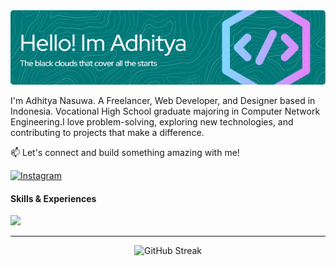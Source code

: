 <div align="center">
<img src="/img/github_header_fx.png" alt="Adhitya Nasuwa"/>
</div>

I'm Adhitya Nasuwa. A Freelancer, Web Developer, and Designer based in Indonesia. Vocational High School graduate majoring in Computer Network Engineering.I love problem-solving, exploring new technologies, and contributing to projects that make a difference.

📫 Let's connect and build something amazing with me!

[![Instagram](https://img.shields.io/badge/Instagram-008080?logo=Instagram&logoColor=white&style=for-the-badge)](https://instagram.com/dhitznswa)

#### Skills & Experiences

<img src="https://skillicons.dev/icons?i=js,html,css,typescript,react,nextjs,nodejs,expressjs,tailwindcss,alpinejs,supabase,postgresql,mongodb,vscode,git,photoshop&perline=8" />

<hr/>

<div align="center">
<img src="https://streak-stats.demolab.com?user=dhitznswa&theme=transparent&hide_border=true&short_numbers=true" alt="GitHub Streak" />
</div>
